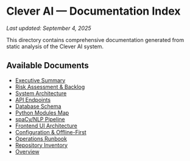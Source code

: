 # Clever AI — Documentation Index

_Last updated: September 4, 2025_

This directory contains comprehensive documentation generated from static analysis of the Clever AI system.

## Available Documents
- [Executive Summary](audit_summary.md)
- [Risk Assessment & Backlog](risk_backlog.md)
- [System Architecture](architecture.md)
- [API Endpoints](api/endpoints.md)
- [Database Schema](data/db.md)
- [Python Modules Map](components/python.md)
- [spaCy/NLP Pipeline](nlp/pipeline.md)
- [Frontend UI Architecture](ui/frontend.md)
- [Configuration & Offline-First](config/config.md)
- [Operations Runbook](runbook.md)
- [Repository Inventory](file-inventory.md)
- [Overview](overview.md)